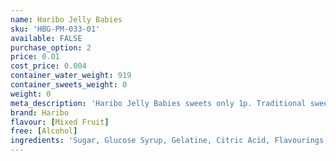 ```yaml
---
name: Haribo Jelly Babies
sku: 'HBG-PM-033-01'
available: FALSE
purchase_option: 2
price: 0.01
cost_price: 0.004
container_water_weight: 919
container_sweets_weight: 0
weight: 0
meta_description: 'Haribo Jelly Babies sweets only 1p. Traditional sweets and more at Humbugs Confectionery Store. Specialists in satisfying your sweet tooth!'
brand: Haribo
flavour: [Mixed Fruit]
free: [Alcohol]
ingredients: 'Sugar, Glucose Syrup, Gelatine, Citric Acid, Flavourings, Fruit & Plant Concentrates, Colours (Carmine, Copper Complexes of Chlorophyll), Glazing Agents (Vegetable Oil, Beeswax, Carnauba Wax), Invert Sugar Syrup, Fruit Extract (Carob)'
---
```

